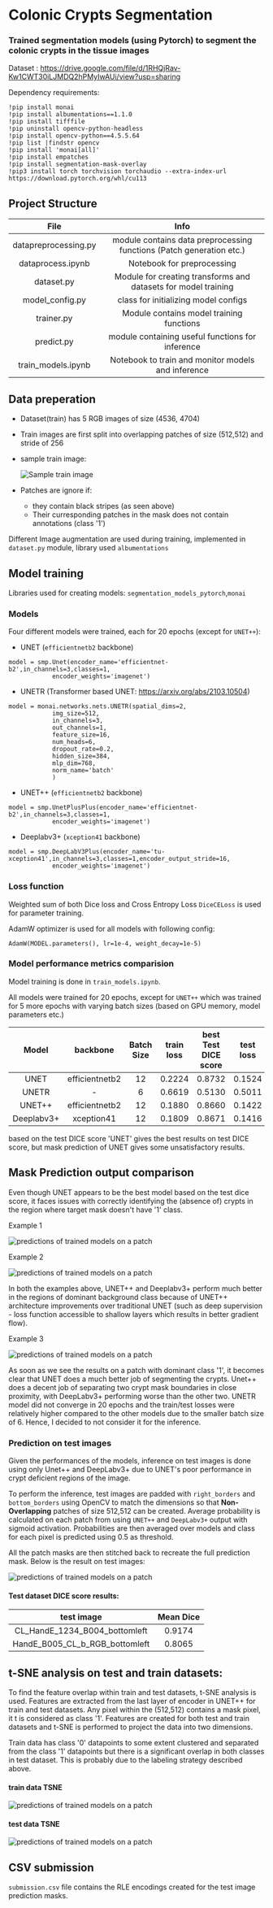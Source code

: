 # Colonic Crypts Segmentation 

### Trained segmentation models (using Pytorch) to segment the colonic crypts in the tissue images

Dataset : https://drive.google.com/file/d/1RHQjRav-Kw1CWT30iLJMDQ2hPMyIwAUi/view?usp=sharing

Dependency requirements:
```!pip install segmentation_models_pytorch
!pip install monai
!pip install albumentations==1.1.0
!pip install tifffile
!pip uninstall opencv-python-headless
!pip install opencv-python==4.5.5.64
!pip list |findstr opencv
!pip install 'monai[all]'
!pip install empatches
!pip install segmentation-mask-overlay
!pip3 install torch torchvision torchaudio --extra-index-url https://download.pytorch.org/whl/cu113

```

## Project Structure 

|       **File**       |                                **Info**                               |
|:--------------------:|:---------------------------------------------------------------------:|
| datapreprocessing.py | module contains data preprocessing functions  (Patch generation etc.) |
|   dataprocess.ipynb  |                       Notebook for preprocessing                      |
|      dataset.py      |    Module for creating transforms and datasets  for model training    |
|    model_config.py   |                  class for initializing model configs                 |
|      trainer.py      |                Module contains model training functions               |
|        predict.py       |            module containing useful functions for inference           |
|  train_models.ipynb  |           Notebook to train and monitor models and inference          |


## Data preperation

- Dataset(train) has 5 RGB images of size (4536, 4704)
- Train images are first split into overlapping patches of size (512,512) and stride of 256
- sample train image:
 
  ![Sample train image](/report_images/img.PNG)

- Patches are ignore if:
  - they contain black stripes (as seen above)
  - Their curresponding patches in the mask does not contain annotations (class '1') 

Different Image augmentation are used during training, implemented in `dataset.py` module, library used `albumentations`

## Model training
Libraries used for creating models: `segmentation_models_pytorch`,`monai` 

### Models

Four different models were trained, each for 20 epochs (except for `UNET++`):

- UNET (`efficientnetb2` backbone)
```
model = smp.Unet(encoder_name='efficientnet-b2',in_channels=3,classes=1,
            encoder_weights='imagenet')
```

- UNETR (Transformer based UNET: https://arxiv.org/abs/2103.10504)
```
model = monai.networks.nets.UNETR(spatial_dims=2,
            img_size=512,
            in_channels=3,
            out_channels=1,
            feature_size=16, 
            num_heads=6,
            dropout_rate=0.2,
            hidden_size=384,
            mlp_dim=768,
            norm_name='batch'
            )
```

- UNET++ (`efficientnetb2` backbone)
```
model = smp.UnetPlusPlus(encoder_name='efficientnet-b2',in_channels=3,classes=1,
            encoder_weights='imagenet')
```

- Deeplabv3+ (`xception41` backbone)
```
model = smp.DeepLabV3Plus(encoder_name='tu-xception41',in_channels=3,classes=1,encoder_output_stride=16,
            encoder_weights='imagenet')
```
 
### Loss function

Weighted sum of both Dice loss and Cross Entropy Loss `DiceCELoss` is used for parameter training.

AdamW optimizer is used for all models with following config:
```
AdamW(MODEL.parameters(), lr=1e-4, weight_decay=1e-5)
```

### Model performance metrics comparision
Model training is done in `train_models.ipynb`.

All models were trained for 20 epochs, except for `UNET++` which was trained for 5 more epochs with varying batch sizes (based on GPU memory, model parameters etc.)

|  **Model**  |  **backbone**  | **Batch Size** | **train loss** | **best Test DICE score** | **test loss** |
|:-----------:|:--------------:|:--------------:|:--------------:|:------------------------:|:-------------:|
|     UNET    | efficientnetb2 |       12       |     0.2224     |          0.8732          |     0.1524    |
|    UNETR    |        -       |        6       |     0.6619     |          0.5130          |     0.5011    |
|    UNET++   | efficientnetb2 |       12       |     0.1880     |          0.8660          |     0.1422    |
| Deeplabv3+ |   xception41   |       12       |     0.1809     |          0.8671          |     0.1416    |

based on the test DICE score 'UNET' gives the best results on test DICE score, but mask prediction of UNET gives some unsatisfactory results.

## Mask Prediction output comparison

Even though UNET appears to be the best model based on the test dice score, it faces issues with correctly identifying the (absence of) crypts in the region where target mask doesn't have '1' class.

Example 1

![predictions of trained models on a patch](/report_images/0_CL_HandE_1234_B004_bottomleft.tiff.png)

Example 2

![predictions of trained models on a patch](/report_images/0_HandE_B005_CL_b_RGB_bottomleft.tiff.png)


In both the examples above, UNET++ and Deeplabv3+ perform much better in the regions of dominant background class because of UNET++ architecture improvements over traditional UNET (such as deep supervision - loss function accessible to shallow layers which results in better gradient flow).

Example 3

![predictions of trained models on a patch](/report_images/24_CL_HandE_1234_B004_bottomleft.tiff.png)

As soon as we see the results on a patch with dominant class '1', it becomes clear that UNET does a much better job of segmenting the crypts. Unet++ does a decent job of separating two crypt mask boundaries in close proximity, with DeepLabv3+ performing worse than the other two. 
UNETR model did not converge in 20 epochs and the train/test losses were relatively higher compared to the other models due to the smaller batch size of 6. Hence, I decided to not consider it for the inference.

### Prediction on test images

Given the performances of the models, inference on test images is done using only Unet++ and DeepLabv3+ due to UNET's poor performance in crypt deficient regions of the image. 

To perform the inference, test images are padded with `right_borders` and `bottom_borders` using OpenCV to match the dimensions so that **Non-Overlapping** patches of size 512,512 can be created. Average probability is calculated on each patch from using `UNET++` and `DeepLabv3+` output with sigmoid activation. Probabilities are then averaged over models and class for each pixel is predicted using 0.5 as threshold.

All the patch masks are then stitched back to recreate the full prediction mask. Below is the result on test images:

![predictions of trained models on a patch](/report_images/maskoverlays.png)

#### Test dataset DICE score results:

|         **test image**         | **Mean Dice** |
|:------------------------------:|:-------------:|
|  CL_HandE_1234_B004_bottomleft |     0.9174    |
| HandE_B005_CL_b_RGB_bottomleft |     0.8065    |


## t-SNE analysis on test and train datasets:

To find the feature overlap within train and test datasets, t-SNE analysis is used. Features are extracted from the last layer of encoder in UNET++ for train and test datasets. Any pixel within the (512,512) contains a mask pixel, it t is considered as class '1'. Features are created for both test and train datasets and t-SNE is performed to project the data into two dimensions. 

Train data has class '0' datapoints to some extent clustered and separated from the class '1' datapoints but there is a significant overlap in both classes in test dataset. This is probably due to the labeling strategy described above. 

#### train data TSNE

![predictions of trained models on a patch](/report_images/train_tsne_.png)

#### test data TSNE

![predictions of trained models on a patch](/report_images/test_tsne_.png)

## CSV submission

`submission.csv` file contains the RLE encodings created for the test image prediction masks. 



